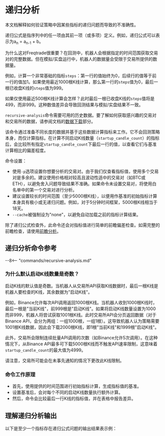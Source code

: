 # 递归分析

本文档解释如何验证策略中因某些指标的递归问题而导致的不准确性。

递归公式是指序列中的任一项由其前一项（或多项）定义。例如，递归公式可以表示为a<sub>n</sub> = a<sub>n-1</sub> + b。

为什么这对Freqtrade很重要？在回测中，机器人会根据指定的时间范围获取交易对的完整数据。但在模拟/实盘运行中，机器人的数据量会受限于交易所提供的数据量。

例如，计算一个非常基础的指标`steps`：第一行的值始终为0，后续行的值等于前一行的值加1。如果使用最近1000根K线计算，那么第一行的`steps`值为0，最后一根已收盘K线的`steps`值为999。

如果仅使用最近500根K线计算会怎样？此时最后一根已收盘K线的`steps`值将是499，而非999。这种数值差异会导致回测结果与模拟/实盘结果不一致。

`recursive-analysis`命令需要可用的历史数据。要了解如何获取感兴趣的交易对和交易所的数据，请参阅文档的[数据下载](data-download.md)部分。

该命令通过准备不同长度的数据并基于这些数据计算指标来工作。它不会回测策略本身，而仅计算指标。在计算不同启动K线数量（`startup_candle_count`）的指标后，会比较所有指定`startup_candle_count`下最后一行的值，以查看它们与基准计算相比的偏差程度。

命令设置：

- 使用`-p`选项设置你想要分析的交易对。由于我们仅查看指标值，使用多个交易对是多余的。建议使用价格相对较高且波动性适中的交易对（如BTC或ETH），以避免舍入问题导致结果不准确。如果命令未设置交易对，将使用白名单中的第一个交易对进行分析。
- 建议设置较长的时间范围（至少5000根K线），以便用作基准的初始指标计算本身具有极小或无递归问题。例如，对于5分钟时间框架，5000根K线相当于18天。
- `--cache`被强制设为"none"，以避免自动加载之前的指标计算结果。

除了递归公式检查外，此命令还会对指标值进行简单的前瞻偏差检查。如需完整的前瞻检查，请使用[前瞻分析](lookahead-analysis.md)。

## 递归分析命令参考

--8<-- "commands/recursive-analysis.md"

### 为什么默认启动K线数量是奇数？

启动K线的默认值是奇数。当机器人从交易所API获取K线数据时，最后一根K线是机器人要检查的K线，其余数据为"启动K线"。

例如，Binance允许每次API调用返回1000根K线。当机器人收到1000根K线时，最后一根是"当前K线"，前999根是"启动K线"。如果将启动K线数量设置为1000而非999，机器人将尝试获取1001根K线。此时交易所API会分页返回数据（对于Binance API，会分为两组：一组1000根，一组1根）。这导致机器人认为策略需要1001根K线数据，因此会下载2000根K线，即1根"当前K线"和1999根"启动K线"。

此外，交易所会限制连续批量API调用的次数（如Binance允许5次调用）。在这种情况下，从Binance API最多可下载5000根K线而不触发API速率限制，这意味着`startup_candle_count`的最大值为4999。

请注意，交易所可能会在未事先通知的情况下更改此K线限制。

### 命令工作原理

- 首先，使用提供的时间范围进行初始指标计算，生成指标值的基准。
- 设置基准后，会对每个不同的启动K线数量执行额外计算。
- 然后，命令会比较最后一行K线的指标值，并在表格中报告差异。

## 理解递归分析输出

以下是至少一个指标存在递归公式问题的输出结果表示例：